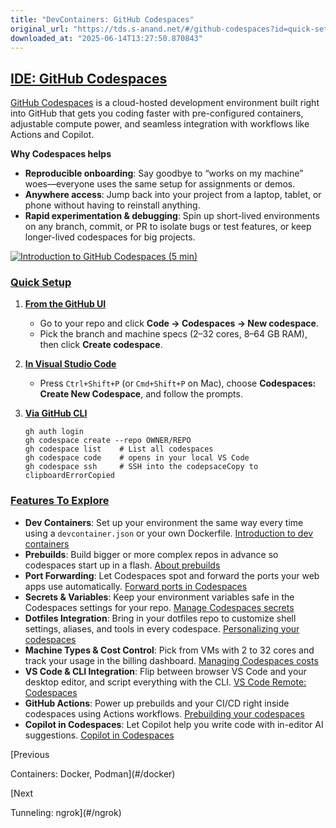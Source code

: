 ```yaml
---
title: "DevContainers: GitHub Codespaces"
original_url: "https://tds.s-anand.net/#/github-codespaces?id=quick-setup"
downloaded_at: "2025-06-14T13:27:50.870843"
---
```


[IDE: GitHub Codespaces](#/github-codespaces?id=ide-github-codespaces)
----------------------------------------------------------------------

[GitHub Codespaces](https://github.com/features/codespaces) is a cloud-hosted development environment built right into GitHub that gets you coding faster with pre-configured containers, adjustable compute power, and seamless integration with workflows like Actions and Copilot.

**Why Codespaces helps**

* **Reproducible onboarding**: Say goodbye to “works on my machine” woes—everyone uses the same setup for assignments or demos.
* **Anywhere access**: Jump back into your project from a laptop, tablet, or phone without having to reinstall anything.
* **Rapid experimentation & debugging**: Spin up short-lived environments on any branch, commit, or PR to isolate bugs or test features, or keep longer-lived codespaces for big projects.

[![Introduction to GitHub Codespaces (5 min)](https://i.ytimg.com/vi_webp/-tQ2nxjqP6o/sddefault.webp)](https://www.youtube.com/watch?v=-tQ2nxjqP6o)

### [Quick Setup](#/github-codespaces?id=quick-setup)

1. [**From the GitHub UI**](https://github.com/codespaces)

   * Go to your repo and click **Code → Codespaces → New codespace**.
   * Pick the branch and machine specs (2–32 cores, 8–64 GB RAM), then click **Create codespace**.
2. [**In Visual Studio Code**](https://code.visualstudio.com/docs/remote/codespaces)

   * Press `Ctrl+Shift+P` (or `Cmd+Shift+P` on Mac), choose **Codespaces: Create New Codespace**, and follow the prompts.
3. [**Via GitHub CLI**](https://docs.github.com/en/codespaces/developing-in-a-codespace/using-github-codespaces-with-github-cli)

   ```
   gh auth login
   gh codespace create --repo OWNER/REPO
   gh codespace list    # List all codespaces
   gh codespace code    # opens in your local VS Code
   gh codespace ssh     # SSH into the codepsaceCopy to clipboardErrorCopied
   ```

### [Features To Explore](#/github-codespaces?id=features-to-explore)

* **Dev Containers**: Set up your environment the same way every time using a `devcontainer.json` or your own Dockerfile. [Introduction to dev containers](https://docs.github.com/en/codespaces/setting-up-your-project-for-codespaces/adding-a-dev-container-configuration/introduction-to-dev-containers)
* **Prebuilds**: Build bigger or more complex repos in advance so codespaces start up in a flash. [About prebuilds](https://docs.github.com/en/codespaces/prebuilding-your-codespaces/about-github-codespaces-prebuilds)
* **Port Forwarding**: Let Codespaces spot and forward the ports your web apps use automatically. [Forward ports in Codespaces](https://docs.github.com/en/codespaces/developing-in-a-codespace/forwarding-ports-in-your-codespace)
* **Secrets & Variables**: Keep your environment variables safe in the Codespaces settings for your repo. [Manage Codespaces secrets](https://docs.github.com/en/enterprise-cloud@latest/codespaces/managing-codespaces-for-your-organization/managing-development-environment-secrets-for-your-repository-or-organization)
* **Dotfiles Integration**: Bring in your dotfiles repo to customize shell settings, aliases, and tools in every codespace. [Personalizing your codespaces](https://docs.github.com/en/codespaces/setting-your-user-preferences/personalizing-github-codespaces-for-your-account)
* **Machine Types & Cost Control**: Pick from VMs with 2 to 32 cores and track your usage in the billing dashboard. [Managing Codespaces costs](https://docs.github.com/en/billing/managing-billing-for-github-codespaces/about-billing-for-github-codespaces)
* **VS Code & CLI Integration**: Flip between browser VS Code and your desktop editor, and script everything with the CLI. [VS Code Remote: Codespaces](https://code.visualstudio.com/docs/remote/codespaces)
* **GitHub Actions**: Power up prebuilds and your CI/CD right inside codespaces using Actions workflows. [Prebuilding your codespaces](https://docs.github.com/en/codespaces/prebuilding-your-codespaces)
* **Copilot in Codespaces**: Let Copilot help you write code with in-editor AI suggestions. [Copilot in Codespaces](https://docs.github.com/en/codespaces/reference/using-github-copilot-in-github-codespaces)

[Previous

Containers: Docker, Podman](#/docker)

[Next

Tunneling: ngrok](#/ngrok)